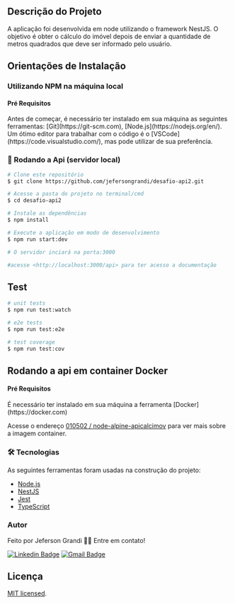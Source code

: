 ## Descrição do Projeto

A aplicação foi desenvolvida em node utilizando o framework NestJS. O objetivo é obter o cálculo do imóvel depois de enviar a quantidade de metros quadrados que deve ser informado pelo usuário. 

## Orientações de Instalação
  
<h3>Utilizando NPM na máquina local</h3>

<h4>Pré Requisitos</h4>
  Antes de começar, é necessário ter instalado em sua máquina as seguintes ferramentas:
  [Git](https://git-scm.com), [Node.js](https://nodejs.org/en/). 
  Um ótimo editor para trabalhar com o código é o [VSCode](https://code.visualstudio.com/), mas pode utilizar de sua preferência.

  ### 🎲 Rodando a Api (servidor local)

  ```bash
  # Clone este repositório
  $ git clone https://github.com/jefersongrandi/desafio-api2.git

  # Acesse a pasta do projeto no terminal/cmd
  $ cd desafio-api2

  # Instale as dependências
  $ npm install

  # Execute a aplicação em modo de desenvolvimento
  $ npm run start:dev

  # O servidor inciará na porta:3000
  
  #acesse <http://localhost:3000/api> para ter acesso a documentação
  ```
  
  ## Test

  ```bash
  # unit tests
  $ npm run test:watch

  # e2e tests
  $ npm run test:e2e

  # test coverage
  $ npm run test:cov
  ```
  
  
## Rodando a api em container Docker

<h4>Pré Requisitos</h4>
  É necessário ter instalado em sua máquina a ferramenta [Docker](https://docker.com)

Acesse o endereço <a href="https://hub.docker.com/repository/docker/010502/node-alpine-apicalcimov">010502
/
node-alpine-apicalcimov</a> para ver mais sobre a imagem container.

### 🛠 Tecnologias

As seguintes ferramentas foram usadas na construção do projeto:

- [Node.js](https://nodejs.org/en/)
- [NestJS](https://nestjs.com/)
- [Jest](https://jestjs.io/pt-BR/)
- [TypeScript](https://www.typescriptlang.org/)
  
  
### Autor

Feito por Jeferson Grandi 👋🏽 Entre em contato!

[![Linkedin Badge](https://img.shields.io/badge/-Jeferson-blue?style=flat-square&logo=Linkedin&logoColor=white&link=www.linkedin.com/in/jeferson-grandi-6a145037)](www.linkedin.com/in/jeferson-grandi-6a145037) 
[![Gmail Badge](https://img.shields.io/badge/-jeferson.grandi@gmail.com-c14438?style=flat-square&logo=Gmail&logoColor=white&link=mailto:jeferson.grandi@gmail.com)](mailto:jeferson.grandi@gmail.com)


## Licença

[MIT licensed](LICENSE).
